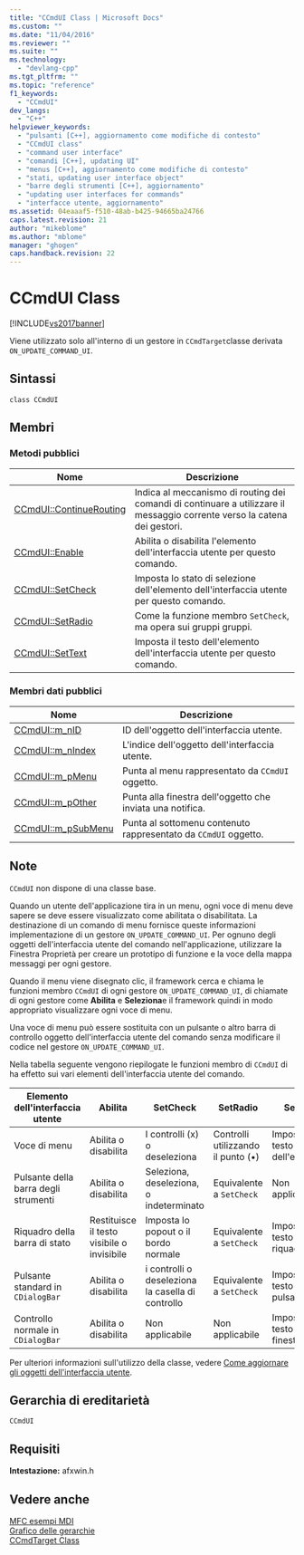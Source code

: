 ```yaml
---
title: "CCmdUI Class | Microsoft Docs"
ms.custom: ""
ms.date: "11/04/2016"
ms.reviewer: ""
ms.suite: ""
ms.technology: 
  - "devlang-cpp"
ms.tgt_pltfrm: ""
ms.topic: "reference"
f1_keywords: 
  - "CCmdUI"
dev_langs: 
  - "C++"
helpviewer_keywords: 
  - "pulsanti [C++], aggiornamento come modifiche di contesto"
  - "CCmdUI class"
  - "command user interface"
  - "comandi [C++], updating UI"
  - "menus [C++], aggiornamento come modifiche di contesto"
  - "stati, updating user interface object"
  - "barre degli strumenti [C++], aggiornamento"
  - "updating user interfaces for commands"
  - "interfacce utente, aggiornamento"
ms.assetid: 04eaaaf5-f510-48ab-b425-94665ba24766
caps.latest.revision: 21
author: "mikeblome"
ms.author: "mblome"
manager: "ghogen"
caps.handback.revision: 22
---
```

# CCmdUI Class
[!INCLUDE[vs2017banner](../../assembler/inline/includes/vs2017banner.md)]

Viene utilizzato solo all'interno di un gestore in `CCmdTarget`classe derivata `ON_UPDATE_COMMAND_UI`.  
  
## Sintassi  
  
```  
class CCmdUI  
```  
  
## Membri  
  
### Metodi pubblici  
  
|Nome|Descrizione|  
|----------|-----------------|  
|[CCmdUI::ContinueRouting](../Topic/CCmdUI::ContinueRouting.md)|Indica al meccanismo di routing dei comandi di continuare a utilizzare il messaggio corrente verso la catena dei gestori.|  
|[CCmdUI::Enable](../Topic/CCmdUI::Enable.md)|Abilita o disabilita l'elemento dell'interfaccia utente per questo comando.|  
|[CCmdUI::SetCheck](../Topic/CCmdUI::SetCheck.md)|Imposta lo stato di selezione dell'elemento dell'interfaccia utente per questo comando.|  
|[CCmdUI::SetRadio](../Topic/CCmdUI::SetRadio.md)|Come la funzione membro `SetCheck`, ma opera sui gruppi gruppi.|  
|[CCmdUI::SetText](../Topic/CCmdUI::SetText.md)|Imposta il testo dell'elemento dell'interfaccia utente per questo comando.|  
  
### Membri dati pubblici  
  
|Nome|Descrizione|  
|----------|-----------------|  
|[CCmdUI::m\_nID](../Topic/CCmdUI::m_nID.md)|ID dell'oggetto dell'interfaccia utente.|  
|[CCmdUI::m\_nIndex](../Topic/CCmdUI::m_nIndex.md)|L'indice dell'oggetto dell'interfaccia utente.|  
|[CCmdUI::m\_pMenu](../Topic/CCmdUI::m_pMenu.md)|Punta al menu rappresentato da `CCmdUI` oggetto.|  
|[CCmdUI::m\_pOther](../Topic/CCmdUI::m_pOther.md)|Punta alla finestra dell'oggetto che inviata una notifica.|  
|[CCmdUI::m\_pSubMenu](../Topic/CCmdUI::m_pSubMenu.md)|Punta al sottomenu contenuto rappresentato da `CCmdUI` oggetto.|  
  
## Note  
 `CCmdUI` non dispone di una classe base.  
  
 Quando un utente dell'applicazione tira in un menu, ogni voce di menu deve sapere se deve essere visualizzato come abilitata o disabilitata.  La destinazione di un comando di menu fornisce queste informazioni implementazione di un gestore `ON_UPDATE_COMMAND_UI`.  Per ognuno degli oggetti dell'interfaccia utente del comando nell'applicazione, utilizzare la Finestra Proprietà per creare un prototipo di funzione e la voce della mappa messaggi per ogni gestore.  
  
 Quando il menu viene disegnato clic, il framework cerca e chiama le funzioni membro `CCmdUI` di ogni gestore `ON_UPDATE_COMMAND_UI`, di chiamate di ogni gestore come **Abilita** e **Seleziona**e il framework quindi in modo appropriato visualizzare ogni voce di menu.  
  
 Una voce di menu può essere sostituita con un pulsante o altro barra di controllo oggetto dell'interfaccia utente del comando senza modificare il codice nel gestore `ON_UPDATE_COMMAND_UI`.  
  
 Nella tabella seguente vengono riepilogate le funzioni membro di `CCmdUI` di ha effetto sui vari elementi dell'interfaccia utente del comando.  
  
|Elemento dell'interfaccia utente|Abilita|SetCheck|SetRadio|SetText|  
|--------------------------------------|-------------|--------------|--------------|-------------|  
|Voce di menu|Abilita o disabilita|I controlli \(x\) o deseleziona|Controlli utilizzando il punto \(•\)|Imposta il testo dell'elemento|  
|Pulsante della barra degli strumenti|Abilita o disabilita|Seleziona, deseleziona, o indeterminato|Equivalente a `SetCheck`|Non applicabile|  
|Riquadro della barra di stato|Restituisce il testo visibile o invisibile|Imposta lo popout o il bordo normale|Equivalente a `SetCheck`|Imposta il testo del riquadro|  
|Pulsante standard in `CDialogBar`|Abilita o disabilita|i controlli o deseleziona la casella di controllo|Equivalente a `SetCheck`|Imposta il testo del pulsante|  
|Controllo normale in `CDialogBar`|Abilita o disabilita|Non applicabile|Non applicabile|Imposta il testo della finestra|  
  
 Per ulteriori informazioni sull'utilizzo della classe, vedere [Come aggiornare gli oggetti dell'interfaccia utente](../../mfc/how-to-update-user-interface-objects.md).  
  
## Gerarchia di ereditarietà  
 `CCmdUI`  
  
## Requisiti  
 **Intestazione:** afxwin.h  
  
## Vedere anche  
 [MFC esempi MDI](../../top/visual-cpp-samples.md)   
 [Grafico delle gerarchie](../../mfc/hierarchy-chart.md)   
 [CCmdTarget Class](../../mfc/reference/ccmdtarget-class.md)